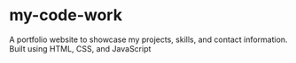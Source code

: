 # my-code-work
A portfolio website to showcase my projects, skills, and contact information. Built using HTML, CSS, and JavaScript
